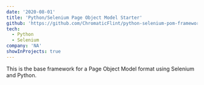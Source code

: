```yaml
---
date: '2020-08-01'
title: 'Python/Selenium Page Object Model Starter'
github: 'https://github.com/ChromaticFlint/python-selenium-pom-framework'
tech:
  - Python
  - Selenium
company: 'NA'
showInProjects: true
---
```


This is the base framework for a Page Object Model format using Selenium and Python.
